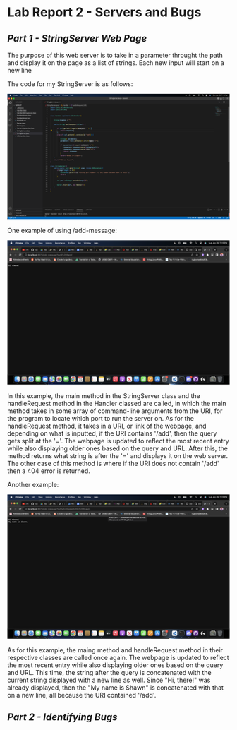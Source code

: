 # **Lab Report 2 - Servers and Bugs**

## *Part 1 - StringServer Web Page* 
The purpose of this web server is to take in a parameter throught the path and display it on the page as a list of strings. Each new input will start on a new line 

The code for my StringServer is as follows: 

![image](https://raw.githubusercontent.com/ShawnMalal/cse15l-lab-reports/main/Screenshot%202023-01-29%20at%207.16.04%20PM%20(2).png)

One example of using /add-message: 

![image](https://raw.githubusercontent.com/ShawnMalal/cse15l-lab-reports/main/Screenshot%202023-01-29%20at%207.15.19%20PM.png)

In this example, the main method in the StringServer class and the handleRequest method in the Handler classed are called, in which the main method takes in some array of command-line arguments from the URI, for the program to locate which port to run the server on. As for the handleRequest method, it takes in a URI, or link of the webpage, and depending on what is inputted, if the URI contains '/add', then the query gets split at the '='. The webpage is updated to reflect the most recent entry while also displaying older ones based on the query and URL. After this, the method returns what string is after the '=' and displays it on the web server. The other case of this method is where if the URI does not contain '/add' then a 404 error is returned. 

Another example: 

![image](https://raw.githubusercontent.com/ShawnMalal/cse15l-lab-reports/main/Screenshot%202023-01-29%20at%207.15.35%20PM.png)

As for this example, the maing method and handleRequest method in their respective classes are called once again. The webpage is updated to reflect the most recent entry while also displaying older ones based on the query and URL. This time, the string after the query is concatenated with the current string displayed with a new line as well. Since "Hi, there!" was already displayed, then the "My name is Shawn" is concatenated with that on a new line, all because the URI contained '/add'.

## *Part 2 - Identifying Bugs* 




